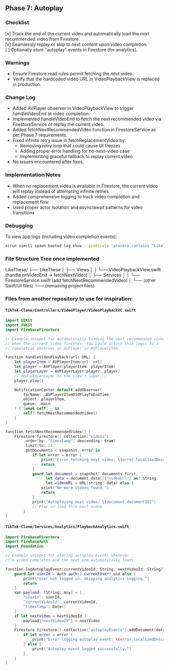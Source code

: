## Phase 7: Autoplay
### Checklist
[x] Track the end of the current video and automatically load the next recommended video from Firestore.  
[x] Seamlessly replay or skip to next content upon video completion.  
[ ] Optionally store "autoplay" events in Firestore (for analytics).  

### Warnings
- Ensure Firestore read rules permit fetching the next video.
- Verify that the hardcoded video URL in VideoPlaybackView is replaced in production.

### Change Log
- Added AVPlayer observer in VideoPlaybackView to trigger handleVideoEnd at video completion.
- Implemented handleVideoEnd to fetch the next recommended video via FirestoreService or replay the current video.
- Added fetchNextRecommendedVideo function in FirestoreService as per Phase 7 requirements.
- Fixed infinite retry issue in fetchReplacementVideo by:
  - Removing retry loop that could cause UI freezes
  - Adding proper error handling for no-next-video case
  - Implementing graceful fallback to replay current video
- No issues encountered after fixes.

### Implementation Notes
- When no replacement video is available in Firestore, the current video will replay instead of attempting infinite retries
- Added comprehensive logging to track video completion and replacement flow
- Used proper actor isolation and async/await patterns for video transitions

### Debugging
To view app logs (including video completion events):
```bash
xcrun simctl spawn booted log show --predicate 'process contains "LikeThese"' --debug --info --last 5m
```

### File Structure Tree once implemented
LikeThese/
├── LikeThese
│   ├── Views
│   │   └── VideoPlaybackView.swift (handle onVideoEnd -> fetchNextVideo)
│   ├── Services
│   │   └── FirestoreService.swift (add fetchNextRecommendedVideo)
│   └── (other Swift/UI files)
└── (remaining project files)

### Files from another repository to use for inspiration:

#### `TikTok-Clone/Controllers/VideoPlayer/VideoPlaybackVC.swift`
```swift:TikTok-Clone/Controllers/VideoPlayer/VideoPlaybackVC.swift
import UIKit
import AVKit
import FirebaseFirestore

// Example snippet for automatically loading the next recommended video
// when the current video finishes. You could attach this logic to a
// completion observer on AVPlayer or AVPlayerItem.

function handleVideoPlayback(url: URL) {
    let playerItem = AVPlayerItem(url: url)
    let player = AVPlayer(playerItem: playerItem)
    let playerLayer = AVPlayerLayer(player: player)
    // Add playerLayer to the view's layer...
    player.play()

    NotificationCenter.default.addObserver(
        forName: .AVPlayerItemDidPlayToEndTime,
        object: playerItem,
        queue: .main
    ) { [weak self] _ in
        self?.fetchNextRecommendedVideo()
    }
}

function fetchNextRecommendedVideo() {
    Firestore.firestore().collection("videos")
        .order(by: "timestamp", descending: true)
        .limit(to: 1)
        .getDocuments { snapshot, error in
            if let error = error {
                print("Error fetching next video: \(error.localizedDescription)")
                return
            }
            guard let document = snapshot?.documents.first,
                  let data = document.data()["videoUrl"] as? String,
                  let videoURL = URL(string: data) else {
                print("No more videos found.")
                return
            }
            print("Autoplaying next video: \(document.documentID)")
            // Play or load this next video
        }
}
```

#### `TikTok-Clone/Services/Analytics/PlaybackAnalytics.swift`
```swift:TikTok-Clone/Services/Analytics/PlaybackAnalytics.swift
import FirebaseFirestore
import FirebaseAuth
import Foundation

// Example snippet for storing autoplay events whenever
// a video completes and the next one automatically loads.

function logAutoplayEvent(currentVideoId: String, nextVideoId: String?) {
    guard let userId = Auth.auth().currentUser?.uid else {
        print("User not logged in. Skipping analytics logging.")
        return
    }
    var payload: [String: Any] = [
        "userId": userId,
        "currentVideoId": currentVideoId,
        "timestamp": Date()
    ]
    if let nextVideo = nextVideoId {
        payload["nextVideoId"] = nextVideo
    }
    Firestore.firestore().collection("autoplayEvents").addDocument(data: payload) { error in
        if let error = error {
            print("Error logging autoplay event: \(error.localizedDescription)")
        } else {
            print("Autoplay event logged successfully.")
        }
    }
}
```


